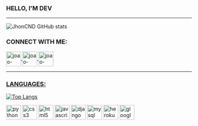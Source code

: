 ### HELLO, I'M DEV
---

![JhonCND GitHub stats](https://github-readme-stats.vercel.app/api?username=JhonCND&show_icons=true&theme=radical)

### CONNECT WITH ME:
<a href="https://www.linkedin.com/in/jo%C3%A3o-victor-almeida-210696191/" target="_black"> 
<img align="center" alt="joao-linkdin" heigth="30" width="40" src="https://cdn.jsdelivr.net/gh/devicons/devicon/icons/linkedin/linkedin-original.svg"
style="max-width:100%;"
<a/>
<a href="https://www.instagram.com/jhonalmeidakkk/" target="_black"> 
<img align="center" alt="joao-linkdin" heigth="30" width="40" src="https://cdn-icons-png.flaticon.com/512/174/174855.png"
style="max-width:100%;"
<a/>
<a href="https://stackoverflow.com/users/16039617/jhon-cnd" target="_black"> 
<img align="center" alt="joao-linkdin" heigth="30" width="40" src="https://cdn-icons-png.flaticon.com/512/2111/2111628.png"
style="max-width:100%;"
<a/>

---
### LANGUAGES:
[![Top Langs](https://github-readme-stats.vercel.app/api/top-langs/?username=JhonCND&layout=compact)](https://github.com/Jhoncnd/github-readme-stats)
 
<img align="center" alt="python" heigth="30" width="40" src="https://cdn.jsdelivr.net/gh/devicons/devicon/icons/python/python-original.svg"
style="max-width:100%;"></img>
<img align="center" alt="css3" heigth="30" width="40" src="https://cdn.jsdelivr.net/gh/devicons/devicon/icons/css3/css3-original.svg"
style="max-width:100%;"></img>
<img align="center" alt="html5" heigth="30" width="40" src="https://cdn.jsdelivr.net/gh/devicons/devicon/icons/html5/html5-original.svg"
style="max-width:100%;"></img>
<img align="center" alt="javascript" heigth="30" width="40" src="https://cdn.jsdelivr.net/gh/devicons/devicon/icons/javascript/javascript-original.svg"
style="max-width:100%;"></img>
<img align="center" alt="django" heigth="30" width="40" src="https://cdn.jsdelivr.net/gh/devicons/devicon/icons/django/django-original.svg"
style="max-width:100%;"></img>
<img align="center" alt="mysql" heigth="30" width="40" src="https://cdn.jsdelivr.net/gh/devicons/devicon/icons/mysql/mysql-original.svg"
style="max-width:100%;"></img>
<img align="center" alt="heroku" heigth="30" width="40" src="https://cdn.jsdelivr.net/gh/devicons/devicon/icons/heroku/heroku-original.svg"
style="max-width:100%;"></img>
<img align="center" alt="glooglecloud" heigth="30" width="40" src="https://cdn.jsdelivr.net/gh/devicons/devicon/icons/googlecloud/googlecloud-original.svg"
style="max-width:100%;"></img>
